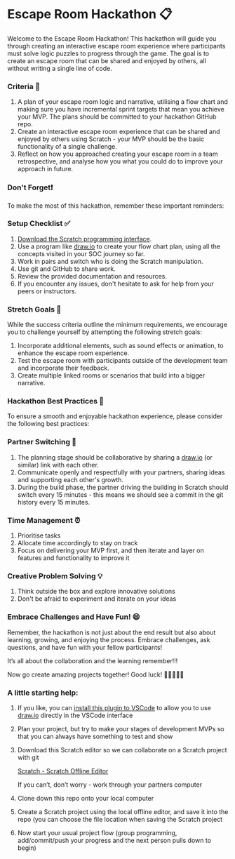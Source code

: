 # Escape Room Hackathon 📋

Welcome to the Escape Room Hackathon! This hackathon will guide you through creating an interactive escape room experience where participants must solve logic puzzles to progress through the game. The goal is to create an escape room that can be shared and enjoyed by others, all without writing a single line of code.

### Criteria 🎯

1. A plan of your escape room logic and narrative, utilising a flow chart and making sure you have incremental sprint targets that mean you achieve your MVP. The plans should be committed to your hackathon GitHub repo.
2. Create an interactive escape room experience that can be shared and enjoyed by others using Scratch - your MVP should be the basic functionality of a single challenge.
3. Reflect on how you approached creating your escape room in a team retrospective, and analyse how you what you could do to improve your approach in future.

### Don't Forget❗

To make the most of this hackathon, remember these important reminders:

### Setup Checklist ✅

1. [Download the Scratch programming interface](https://scratch.mit.edu/download).
2. Use a program like [draw.io](http://draw.io) to create your flow chart plan, using all the concepts visited in your SOC journey so far.
3. Work in pairs and switch who is doing the Scratch manipulation.
4. Use git and GitHub to share work.
5. Review the provided documentation and resources.
6. If you encounter any issues, don't hesitate to ask for help from your peers or instructors.

### Stretch Goals 🌟

While the success criteria outline the minimum requirements, we encourage you to challenge yourself by attempting the following stretch goals:

1. Incorporate additional elements, such as sound effects or animation, to enhance the escape room experience.
2. Test the escape room with participants outside of the development team and incorporate their feedback.
3. Create multiple linked rooms or scenarios that build into a bigger narrative.

### Hackathon Best Practices 💪

To ensure a smooth and enjoyable hackathon experience, please consider the following best practices:

### Partner Switching 👯

1. The planning stage should be collaborative by sharing a [draw.io](http://draw.io) (or similar) link with each other.
2. Communicate openly and respectfully with your partners, sharing ideas and supporting each other's growth.
3. During the build phase, the partner driving the building in Scratch should switch every 15 minutes - this means we should see a commit in the git history every 15 minutes.

### Time Management ⏰

1. Prioritise tasks
2. Allocate time accordingly to stay on track
3. Focus on delivering your MVP first, and then iterate and layer on features and functionality to improve it

### Creative Problem Solving 💡

1. Think outside the box and explore innovative solutions
2. Don't be afraid to experiment and iterate on your ideas

### Embrace Challenges and Have Fun! 😄

Remember, the hackathon is not just about the end result but also about learning, growing, and enjoying the process. Embrace challenges, ask questions, and have fun with your fellow participants!

It’s all about the collaboration and the learning remember!!!

Now go create amazing projects together! Good luck! 🎉👩‍💻👨‍💻

### A little starting help:

1. If you like, you can [install this plugin to VSCode](https://www.drawio.com/blog/embed-diagrams-vscode) to allow you to use [draw.io](http://draw.io) directly in the VSCode interface
2. Plan your project, but try to make your stages of development MVPs so that you can always have something to test and show
3. Download this Scratch editor so we can collaborate on a Scratch project with git
    
    [Scratch - Scratch Offline Editor](https://scratch.mit.edu/download)
    
    If you can’t, don’t worry - work through your partners computer
    
4. Clone down this repo onto your local computer
5. Create a Scratch project using the local offline editor, and save it into the repo (you can choose the file location when saving the Scratch project
6. Now start your usual project flow (group programming, add/commit/push your progress and the next person pulls down to begin)
